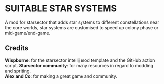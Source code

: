 # SUITABLE STAR SYSTEMS
A mod for starsector that adds star systems to different constellations near the core worlds, star systems are customised to speed up colony phase or mid-game/end-game.

## Credits
<strong>Wispborne</strong>: for the starsector intellij mod template and the GitHub action script.
<strong>Starsector community</strong>: for many resources in regard to modding and spriting.  
<strong>Alex and Co</strong>: for making a great game and community.  